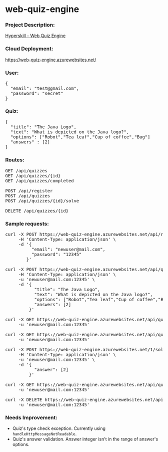 # web-quiz-engine

### Project Description:
[Hyperskill - Web Quiz Engine](https://hyperskill.org/projects/91?track=1)

### Cloud Deployment:
https://web-quiz-engine.azurewebsites.net/

### User:
<pre>
{
  "email": "test@gmail.com",
  "password": "secret"
}
</pre>

### Quiz:
<pre>
{  
  "title": "The Java Logo",  
  "text": "What is depicted on the Java logo?",  
  "options": ["Robot","Tea leaf","Cup of coffee","Bug"]  
  "answers" : [2]
}
</pre>

### Routes:
<pre>
GET /api/quizzes  
GET /api/quizzes/{id}  
GET /api/quizzes/completed  

POST /api/register
POST /api/quizzes  
POST /api/quizzes/{id}/solve  

DELETE /api/quizzes/{id}
</pre>


### Sample requests:
<pre>
curl -X POST https://web-quiz-engine.azurewebsites.net/api/register \
     -H 'Content-Type: application/json' \
     -d '{
          "email": "newuser@mail.com",
          "password": "12345"
        }'

curl -X POST https://web-quiz-engine.azurewebsites.net/api/quizzes \
     -H 'Content-Type: application/json' \
     -u 'newuser@mail.com:12345' \
     -d '{
           "title": "The Java Logo",
           "text": "What is depicted on the Java logo?",
           "options": ["Robot","Tea leaf","Cup of coffee","Bug"],
           "answers": [2]
         }'

curl -X GET https://web-quiz-engine.azurewebsites.net/api/quizzes \
     -u 'newuser@mail.com:12345'

curl -X GET https://web-quiz-engine.azurewebsites.net/api/quizzes/1 \
     -u 'newuser@mail.com:12345'

curl -X POST https://web-quiz-engine.azurewebsites.net/1/solve \
     -H 'Content-Type: application/json' \
     -u 'newuser@mail.com:12345' \
     -d '{
           "answer": [2]
         }'

curl -X GET https://web-quiz-engine.azurewebsites.net/api/quizzes/completed \
     -u 'newuser@mail.com:12345'

curl -X DELETE https://web-quiz-engine.azurewebsites.net/api/quizzes/1 \
     -u 'newuser@mail.com:12345'
</pre>

### Needs Improvement:
- Quiz's type check exception. Currently using `handleHttpMessageNotReadable`.
- Quiz's answer validation. Answer integer isn't in the range of answer's options.
